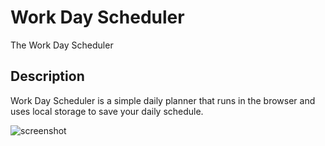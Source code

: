 # Work Day Scheduler

The Work Day Scheduler

## Description

Work Day Scheduler is a simple daily planner that runs in the browser and uses local storage to save your daily schedule.

![screenshot](https://user-images.githubusercontent.com/44481028/144086446-f5d574a6-1a9a-4937-a6a4-5e60640722b4.png)
